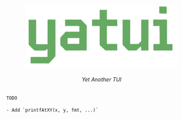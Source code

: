 <p align="center">
  <img src="images/logo.png" alt=""  width="400"/>
</p>
<h6><p align="center">
     Yet Another TUI
</p></h6>

```
TODO

- Add `printfAtXY(x, y, fmt, ...)`
```
